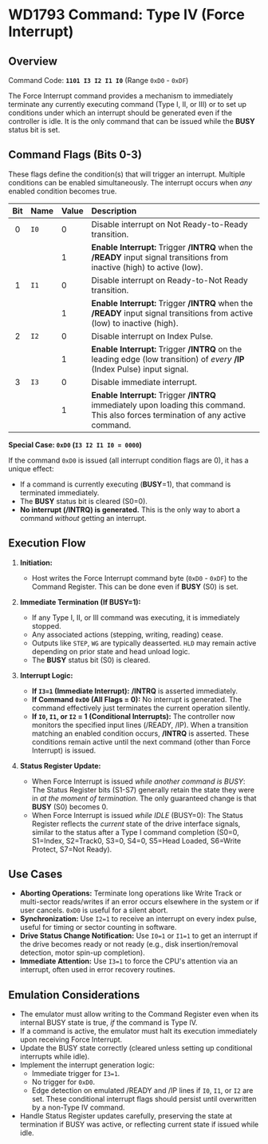 # WD1793 Command: Type IV (Force Interrupt)

## Overview

Command Code: **`1101 I3 I2 I1 I0`** (Range `0xD0` - `0xDF`)

The Force Interrupt command provides a mechanism to immediately terminate any currently executing command (Type I, II, or III) or to set up conditions under which an interrupt should be generated even if the controller is idle. It is the only command that can be issued while the **BUSY** status bit is set.

## Command Flags (Bits 0-3)

These flags define the condition(s) that will trigger an interrupt. Multiple conditions can be enabled simultaneously. The interrupt occurs when *any* enabled condition becomes true.

| Bit | Name | Value | Description                                                                                                                              |
| :-: | :--- | :---- | :--------------------------------------------------------------------------------------------------------------------------------------- |
| 0   | `I0` | 0     | Disable interrupt on Not Ready-to-Ready transition.                                                                                      |
|     |      | 1     | **Enable Interrupt:** Trigger **/INTRQ** when the **/READY** input signal transitions from inactive (high) to active (low).                |
| 1   | `I1` | 0     | Disable interrupt on Ready-to-Not Ready transition.                                                                                      |
|     |      | 1     | **Enable Interrupt:** Trigger **/INTRQ** when the **/READY** input signal transitions from active (low) to inactive (high).                |
| 2   | `I2` | 0     | Disable interrupt on Index Pulse.                                                                                                        |
|     |      | 1     | **Enable Interrupt:** Trigger **/INTRQ** on the leading edge (low transition) of *every* **/IP** (Index Pulse) input signal.                |
| 3   | `I3` | 0     | Disable immediate interrupt.                                                                                                             |
|     |      | 1     | **Enable Interrupt:** Trigger **/INTRQ** immediately upon loading this command. This also forces termination of any active command.      |

**Special Case: `0xD0` (`I3 I2 I1 I0 = 0000`)**

If the command `0xD0` is issued (all interrupt condition flags are 0), it has a unique effect:
*   If a command is currently executing (**BUSY**=1), that command is terminated immediately.
*   The **BUSY** status bit is cleared (S0=0).
*   **No interrupt (/INTRQ) is generated.** This is the only way to abort a command *without* getting an interrupt.

## Execution Flow

1.  **Initiation:**
    *   Host writes the Force Interrupt command byte (`0xD0` - `0xDF`) to the Command Register. This can be done even if **BUSY** (S0) is set.

2.  **Immediate Termination (If BUSY=1):**
    *   If any Type I, II, or III command was executing, it is immediately stopped.
    *   Any associated actions (stepping, writing, reading) cease.
    *   Outputs like `STEP`, `WG` are typically deasserted. `HLD` may remain active depending on prior state and head unload logic.
    *   The **BUSY** status bit (S0) is cleared.

3.  **Interrupt Logic:**
    *   **If `I3=1` (Immediate Interrupt):** **/INTRQ** is asserted immediately.
    *   **If Command `0xD0` (All Flags = 0):** No interrupt is generated. The command effectively just terminates the current operation silently.
    *   **If `I0`, `I1`, or `I2` = 1 (Conditional Interrupts):** The controller now monitors the specified input lines (/READY, /IP). When a transition matching an enabled condition occurs, **/INTRQ** is asserted. These conditions remain active until the next command (other than Force Interrupt) is issued.

4.  **Status Register Update:**
    *   When Force Interrupt is issued *while another command is BUSY*: The Status Register bits (S1-S7) generally retain the state they were in *at the moment of termination*. The only guaranteed change is that **BUSY** (S0) becomes 0.
    *   When Force Interrupt is issued *while IDLE* (BUSY=0): The Status Register reflects the *current* state of the drive interface signals, similar to the status after a Type I command completion (S0=0, S1=Index, S2=Track0, S3=0, S4=0, S5=Head Loaded, S6=Write Protect, S7=Not Ready).

## Use Cases

*   **Aborting Operations:** Terminate long operations like Write Track or multi-sector reads/writes if an error occurs elsewhere in the system or if user cancels. `0xD0` is useful for a silent abort.
*   **Synchronization:** Use `I2=1` to receive an interrupt on every index pulse, useful for timing or sector counting in software.
*   **Drive Status Change Notification:** Use `I0=1` or `I1=1` to get an interrupt if the drive becomes ready or not ready (e.g., disk insertion/removal detection, motor spin-up completion).
*   **Immediate Attention:** Use `I3=1` to force the CPU's attention via an interrupt, often used in error recovery routines.

## Emulation Considerations

*   The emulator must allow writing to the Command Register even when its internal BUSY state is true, *if* the command is Type IV.
*   If a command is active, the emulator must halt its execution immediately upon receiving Force Interrupt.
*   Update the BUSY state correctly (cleared unless setting up conditional interrupts while idle).
*   Implement the interrupt generation logic:
    *   Immediate trigger for `I3=1`.
    *   No trigger for `0xD0`.
    *   Edge detection on emulated /READY and /IP lines if `I0`, `I1`, or `I2` are set. These conditional interrupt flags should persist until overwritten by a non-Type IV command.
*   Handle Status Register updates carefully, preserving the state at termination if BUSY was active, or reflecting current state if issued while idle.